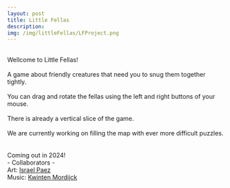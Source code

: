 ```yaml
---
layout: post
title: Little Fellas
description:
img: /img/littleFellas/LFProject.png
---
```


<br>
Wellcome to Little Fellas!<br><br> A game about friendly creatures that need you to snug them together tightly.<br>

<div class="img_row">
	<img class="col three" src="{{ site.baseurl }}/img/littleFellas/lfpuzzlecomplete.gif" alt="" title="screenshot"/>
</div>

<br>
You can drag and rotate the fellas using the left and right buttons of your mouse.<br>
<br>
There is already a vertical slice of the game.<br>
<br>
We are currently working on filling the map with ever more difficult puzzles.


<div class="img_row">
	<img class="col three" src="{{ site.baseurl }}/img/littleFellas/lfmap.gif" alt="" title="screenshot"/>
</div>
<br>
<br>
Coming out in 2024!
<br>

<div class="credits">
- Collaborators - <br> 
Art: <a href="https://paezpaez.com" target="_blank"> Israel Paez</a><br>
Music: <a href="https://kwintenmordijck.com/" target="_blank"> Kwinten Mordijck</a><br>
</div>

